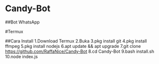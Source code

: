 # Candy-Bot


##Bot WhatsApp


#Termux

##Cara Install
1.Download Termux
2.Buka
3.pkg install git
4.pkg install ffmpeg
5.pkg install nodejs
6.apt update && apt upgrade
7.git clone https://github.com/RaffaNice/Candy-Bot
8.cd Candy-Bot
9.bash install.sh
10.node index.js
